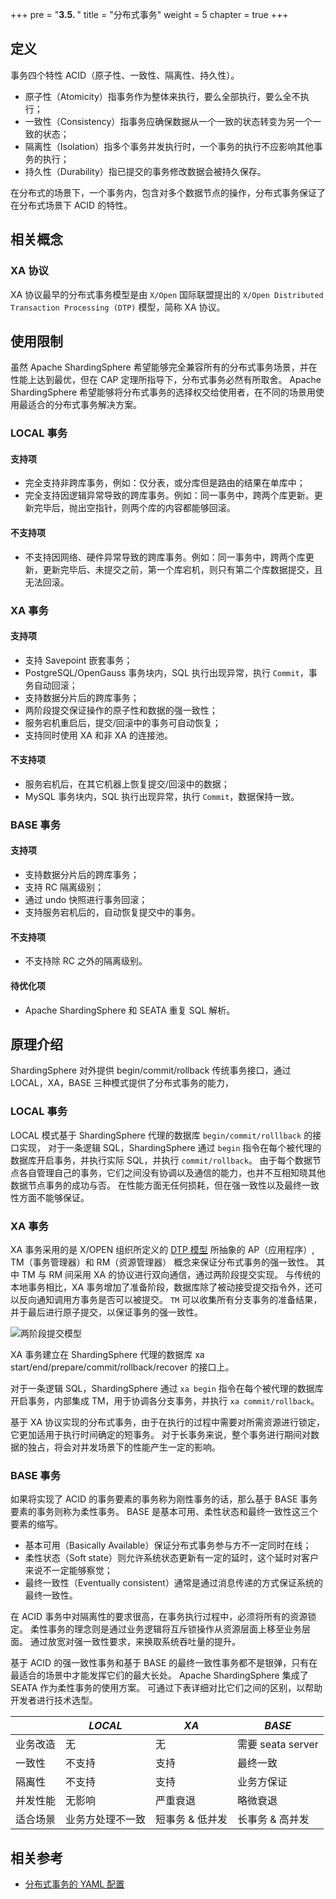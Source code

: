 +++
pre = "<b>3.5. </b>"
title = "分布式事务"
weight = 5
chapter = true
+++

## 定义

事务四个特性 ACID（原子性、一致性、隔离性、持久性）。

- 原子性（Atomicity）指事务作为整体来执行，要么全部执行，要么全不执行；
- 一致性（Consistency）指事务应确保数据从一个一致的状态转变为另一个一致的状态；
- 隔离性（Isolation）指多个事务并发执行时，一个事务的执行不应影响其他事务的执行；
- 持久性（Durability）指已提交的事务修改数据会被持久保存。

在分布式的场景下，一个事务内，包含对多个数据节点的操作，分布式事务保证了在分布式场景下 ACID 的特性。

## 相关概念

### XA 协议

XA 协议最早的分布式事务模型是由 `X/Open` 国际联盟提出的 `X/Open Distributed Transaction Processing (DTP)` 模型，简称 XA 协议。

## 使用限制

虽然 Apache ShardingSphere 希望能够完全兼容所有的分布式事务场景，并在性能上达到最优，但在 CAP 定理所指导下，分布式事务必然有所取舍。
Apache ShardingSphere 希望能够将分布式事务的选择权交给使用者，在不同的场景用使用最适合的分布式事务解决方案。

### LOCAL 事务

#### 支持项

* 完全支持非跨库事务，例如：仅分表，或分库但是路由的结果在单库中；
* 完全支持因逻辑异常导致的跨库事务。例如：同一事务中，跨两个库更新。更新完毕后，抛出空指针，则两个库的内容都能够回滚。

#### 不支持项

* 不支持因网络、硬件异常导致的跨库事务。例如：同一事务中，跨两个库更新，更新完毕后、未提交之前，第一个库宕机，则只有第二个库数据提交，且无法回滚。

### XA 事务

#### 支持项

* 支持 Savepoint 嵌套事务；
* PostgreSQL/OpenGauss 事务块内，SQL 执行出现异常，执行 `Commit`，事务自动回滚；
* 支持数据分片后的跨库事务；
* 两阶段提交保证操作的原子性和数据的强一致性；
* 服务宕机重启后，提交/回滚中的事务可自动恢复；
* 支持同时使用 XA 和非 XA 的连接池。

#### 不支持项

* 服务宕机后，在其它机器上恢复提交/回滚中的数据；
* MySQL 事务块内，SQL 执行出现异常，执行 `Commit`，数据保持一致。

### BASE 事务

#### 支持项

* 支持数据分片后的跨库事务；
* 支持 RC 隔离级别；
* 通过 undo 快照进行事务回滚；
* 支持服务宕机后的，自动恢复提交中的事务。

#### 不支持项

* 不支持除 RC 之外的隔离级别。

#### 待优化项

* Apache ShardingSphere 和 SEATA 重复 SQL 解析。

## 原理介绍

ShardingSphere 对外提供 begin/commit/rollback 传统事务接口，通过 LOCAL，XA，BASE 三种模式提供了分布式事务的能力，

### LOCAL 事务

LOCAL 模式基于 ShardingSphere 代理的数据库 `begin/commit/rolllback` 的接口实现，
对于一条逻辑 SQL，ShardingSphere 通过 `begin` 指令在每个被代理的数据库开启事务，并执行实际 SQL，并执行 `commit/rollback`。
由于每个数据节点各自管理自己的事务，它们之间没有协调以及通信的能力，也并不互相知晓其他数据节点事务的成功与否。
在性能方面无任何损耗，但在强一致性以及最终一致性方面不能够保证。

### XA 事务

XA 事务采用的是 X/OPEN 组织所定义的 [DTP 模型](http://pubs.opengroup.org/onlinepubs/009680699/toc.pdf) 所抽象的 AP（应用程序）, TM（事务管理器）和 RM（资源管理器） 概念来保证分布式事务的强一致性。
其中 TM 与 RM 间采用 XA 的协议进行双向通信，通过两阶段提交实现。
与传统的本地事务相比，XA 事务增加了准备阶段，数据库除了被动接受提交指令外，还可以反向通知调用方事务是否可以被提交。
`TM` 可以收集所有分支事务的准备结果，并于最后进行原子提交，以保证事务的强一致性。

![两阶段提交模型](https://shardingsphere.apache.org/document/current/img/transaction/overview.png)

XA 事务建立在 ShardingSphere 代理的数据库 xa start/end/prepare/commit/rollback/recover 的接口上。

对于一条逻辑 SQL，ShardingSphere 通过 `xa begin` 指令在每个被代理的数据库开启事务，内部集成 TM，用于协调各分支事务，并执行 `xa commit/rollback`。

基于 XA 协议实现的分布式事务，由于在执行的过程中需要对所需资源进行锁定，它更加适用于执行时间确定的短事务。
对于长事务来说，整个事务进行期间对数据的独占，将会对并发场景下的性能产生一定的影响。

### BASE 事务

如果将实现了 ACID 的事务要素的事务称为刚性事务的话，那么基于 BASE 事务要素的事务则称为柔性事务。
BASE 是基本可用、柔性状态和最终一致性这三个要素的缩写。

- 基本可用（Basically Available）保证分布式事务参与方不一定同时在线；
- 柔性状态（Soft state）则允许系统状态更新有一定的延时，这个延时对客户来说不一定能够察觉；
- 最终一致性（Eventually consistent）通常是通过消息传递的方式保证系统的最终一致性。

在 ACID 事务中对隔离性的要求很高，在事务执行过程中，必须将所有的资源锁定。
柔性事务的理念则是通过业务逻辑将互斥锁操作从资源层面上移至业务层面。
通过放宽对强一致性要求，来换取系统吞吐量的提升。

基于 ACID 的强一致性事务和基于 BASE 的最终一致性事务都不是银弹，只有在最适合的场景中才能发挥它们的最大长处。
Apache ShardingSphere 集成了 SEATA 作为柔性事务的使用方案。
可通过下表详细对比它们之间的区别，以帮助开发者进行技术选型。

|          | *LOCAL*       | *XA*              | *BASE*     |
| -------- | ------------- | ---------------- | ------------ |
| 业务改造  | 无             | 无               | 需要 seata server|
| 一致性    | 不支持         | 支持             | 最终一致       |
| 隔离性    | 不支持         | 支持             | 业务方保证     |
| 并发性能  | 无影响         | 严重衰退          | 略微衰退       |
| 适合场景  | 业务方处理不一致 | 短事务 & 低并发   | 长事务 & 高并发 |

## 相关参考
- [分布式事务的 YAML 配置](/cn/user-manual/shardingsphere-jdbc/yaml-config/rules/transaction/)
